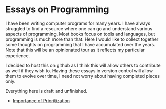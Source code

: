 # Essays on Programming

I have been writing computer programs for many years. I have always struggled to find a resource where one 
can go and understand various aspects of programming. Most books focus on tools and languages, but programming is
much more than that. Here I would like to collect together some thoughts on programming that I have accumulated
over the years. Note that this will be an opinionated tour as it reflects my particular experience.

I decided to host this on github as I think this will allow others to contribute as well if they wish to. Having these essays in
version control will allow them to evolve over time, I need not worry about having completed pieces only.

Everything here is draft and unfinished.

* [Importance of Prioritization](./prioritization.md)

